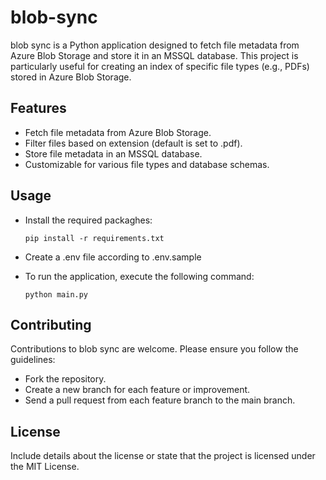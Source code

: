 # blob-sync

blob sync is a Python application designed to fetch file metadata from Azure Blob Storage and store it in an MSSQL database. This project is particularly useful for creating an index of specific file types (e.g., PDFs) stored in Azure Blob Storage.

## Features
- Fetch file metadata from Azure Blob Storage.
- Filter files based on extension (default is set to .pdf).
- Store file metadata in an MSSQL database.
- Customizable for various file types and database schemas.

## Usage
- Install the required packaghes:
    ```
    pip install -r requirements.txt
    ```

- Create a .env file according to .env.sample

- To run the application, execute the following command:

    ```
    python main.py
    ```

## Contributing

Contributions to blob sync are welcome. Please ensure you follow the guidelines:

- Fork the repository.
- Create a new branch for each feature or improvement.
- Send a pull request from each feature branch to the main branch.
  
## License
Include details about the license or state that the project is licensed under the MIT License.